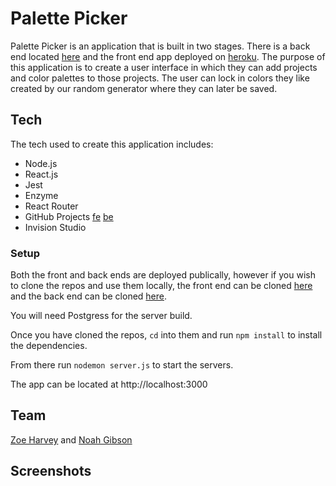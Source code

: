 # Palette Picker

Palette Picker is an application that is built in two stages. There is a back end located [here](https://github.com/N-Gibson/back-end-palette-picker) and the front end app deployed on [heroku](https://pp-fe.herokuapp.com/). The purpose of this application is to create a user interface in which they can add projects and color palettes to those projects. The user can lock in colors they like created by our random generator where they can later be saved. 

## Tech

The tech used to create this application includes:
  - Node.js
  - React.js
  - Jest
  - Enzyme
  - React Router
  - GitHub Projects [fe](https://github.com/N-Gibson/front-end-palette-picker/projects/1) [be](https://github.com/N-Gibson/back-end-palette-picker/projects/1)
  - Invision Studio
  
### Setup
  
Both the front and back ends are deployed publically, however if you wish to clone the repos and use them locally, the front end can be cloned [here](https://github.com/N-Gibson/front-end-palette-picker) and the back end can be cloned [here](https://github.com/N-Gibson/back-end-palette-picker).
  
You will need Postgress for the server build.

Once you have cloned the repos, `cd` into them and run `npm install` to install the dependencies.

From there run `nodemon server.js` to start the servers.

The app can be located at http://localhost:3000

## Team 

[Zoe Harvey](https://github.com/ZoeKHarvey) and [Noah Gibson](https://github.com/N-Gibson)

## Screenshots
  
  
